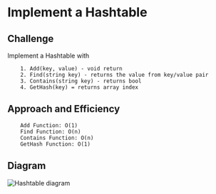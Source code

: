 # Implement a Hashtable

## Challenge 

Implement a Hashtable with
```
	1. Add(key, value) - void return
	2. Find(string key) - returns the value from key/value pair
	3. Contains(string key) - returns bool
	4. GetHash(key) = returns array index
```

## Approach and Efficiency
```
	Add Function: O(1) 
	Find Function: O(n)
	Contains Function: O(n)
	GetHash Function: O(1)

```

## Diagram
![Hashtable diagram](https://www.google.com/url?sa=i&source=images&cd=&cad=rja&uact=8&ved=2ahUKEwjKiua3ptPeAhUyO30KHfzmBRgQjRx6BAgBEAU&url=https%3A%2F%2Fwww.geeksforgeeks.org%2Fimplementing-our-own-hash-table-with-separate-chaining-in-java%2F&psig=AOvVaw0PYS9FkVqJcpM_CCZb8b8H&ust=1542264841664442)
